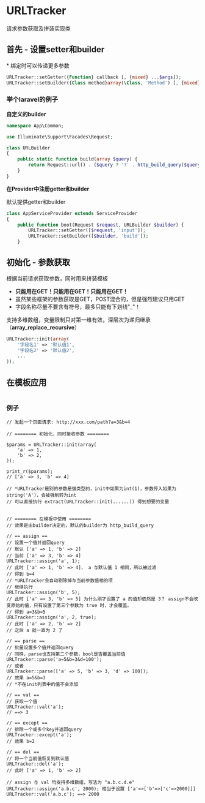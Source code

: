 # URLTracker

请求参数获取及拼装实现类

## 首先 - 设置setter和builder

\* 绑定时可以传递更多参数

```php
URLTracker::setGetter({Function} callback [, {mixed} ...$args]);
URLTracker::setBuilder({Class method}array(\Class, 'Method') [, {mixed} ...args]);
```

### 举个laravel的例子

**自定义的builder**

```php
namespace App\Common;

use Illuminate\Support\Facades\Request;

class URLBuilder
{
    public static function build(array $query) {
        return Request::url() . ($query ? '?' . http_build_query($query) : '');
    }
}
```

**在Provider中注册getter和builder**

默认提供getter和builder

```php
class AppServiceProvider extends ServiceProvider
{
    public function boot(Request $request, URLBuilder $builder) {
        URLTracker::setGetter([$request, 'input']);
        URLTracker::setBuilder([$builder, 'build']);
    }

```

## 初始化 - 参数获取

根据当前请求获取参数，同时用来拼装模板

- **只能用在GET！只能用在GET！只能用在GET！**
- 虽然某些框架的参数获取是GET，POST混合的，但是强烈建议只用GET
- 字段名称尽量不要含有符号，最多只能有下划线"_"！

支持多维数组，变量限制只对第一维有效，深层次为递归继承（**array_replace_recursive**）

```php
URLTracker::init(array(
	'字段名1' => '默认值1',
	'字段名2' => '默认值2',
	...
));
```

## 在模板应用

```php

```

### 例子

```
// 发起一个页面请求: http://xxx.com/path?a=3&b=4

// ======== 初始化，同时接收参数 ========

$params = URLTracker::init(array(
	'a' => 1,
	'b' => 2,
));

print_r($params);
// ['a' => 3, 'b' => 4]

// *URLTracker是别的参数是强类型的，init中如果为int(1)，参数传入如果为string('A')，会被强制转为int
// 可以直接执行 extract(URLTracker::init(......)) 得到想要的变量


// ======== 在模板中使用 ========
// 效果是由builder决定的，默认的builder为 http_build_query

// == assign ==
// 设置一个值并返回query
// 默认 ['a' => 1, 'b' => 2]
// 当前 ['a' => 3, 'b' => 4]
URLTracker::assign('a', 1);
// 此时 ['a' => 1, 'b' => 4]， a 与默认值 1 相同，所以被过滤
// 得到 b=4
// *URLTracker会自动剔除掉与当前参数值相的项
// 继续执行
URLTracker::assign('b', 5);
// 此时 ['a' => 3, 'b' => 5] 为什么刚才设置了 a 的值却依然是 3？ assign不会改变原始的值，只有设置了第三个参数为 true 时，才会覆盖。
// 得到 a=3&b=5
URLTracker::assign('a', 2, true);
// 此时 ['a' => 2, 'b' => 2]
// 之后 a 就一直为 2 了

// == parse ==
// 批量设置多个值并返回query
// 同样，parse也支持第二个参数，bool是否覆盖当前值
URLTracker::parse('a=5&b=3&d=100');
// 或者
URLTracker::parse(['a' => 5, 'b' => 3, 'd' => 100]);
// 效果 a=5&b=3
// *不在init列表中的值不会添加

// == val ==
// 获取一个值
URLTracker::val('a');
// ==> 3

// == except ==
// 排除一个或多个key并返回query
URLTracker::except('a');
// 效果 b=2

// == del ==
// 将一个当前值恢复到默认值
URLTracker::del('a');
// 此时 ['a' => 1, 'b' => 2]

// assign 与 val 均支持多维数组，写法为 "a.b.c.d.e"
URLTracker::assign('a.b.c', 2000); 相当于设置 ['a'=>['b'=>['c'=>2000]]]
URLTracker::val('a.b.c'); ==> 2000

```